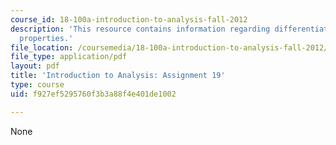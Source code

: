 ```yaml
---
course_id: 18-100a-introduction-to-analysis-fall-2012
description: 'This resource contains information regarding differentiation: global
  properties.'
file_location: /coursemedia/18-100a-introduction-to-analysis-fall-2012/f927ef5295760f3b3a88f4e401de1002_MIT18_100AF12_Assign_19.pdf
file_type: application/pdf
layout: pdf
title: 'Introduction to Analysis: Assignment 19'
type: course
uid: f927ef5295760f3b3a88f4e401de1002

---
```

None